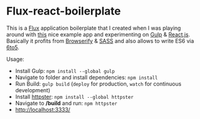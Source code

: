 # Flux-react-boilerplate

This is a [Flux](http://facebook.github.io/flux/) application boilerplate that I created when I was playing around with [this](http://github.com/eggheadio/egghead-react-flux-example) nice example app and experimenting on [Gulp](http://gulpjs.com/) & [React.js](http://facebook.github.io/react/). Basically it profits from [Browserify](http://browserify.org/) & [SASS](http://sass-lang.com/) and also allows to write ES6 via [6to5](https://6to5.org/).

Usage:
- Install Gulp: ``npm install --global gulp``
- Navigate to folder and install dependencies: ``npm install``
- Run Build: ``gulp build`` (``deploy`` for production, ``watch`` for continuous development)
- Install [httpster](http://httpster.net/): ``npm install --global httpster``
- Navigate to **/build** and run: ``npm httpster``
- [http://localhost:3333/](http://localhost:3333/)
